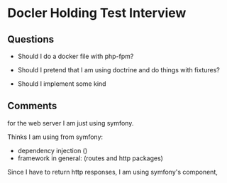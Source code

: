 # Docler Holding Test Interview


## Questions

- Should I do a docker file with php-fpm?

- Should I pretend that I am using doctrine and do things with fixtures?

- Should I implement some kind


## Comments

for the web server I am just using symfony. 

Thinks I am using from symfony:
- dependency injection ()
- framework in general: (routes and http packages)

Since I have to return  http responses, I am using
symfony's component, 
